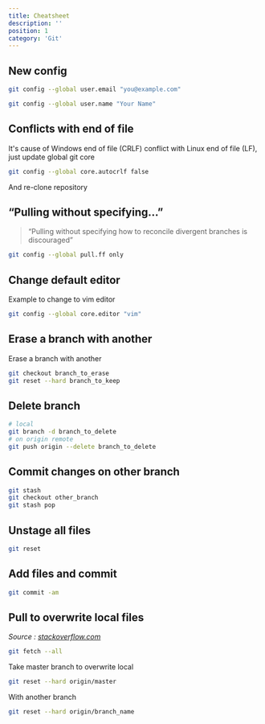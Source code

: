 ```yaml
---
title: Cheatsheet
description: ''
position: 1
category: 'Git'
---
```


<app-img source="cheatsheet.webp" from="https://elijahmanor.com/blog/git-branch"></app-img>

## New config

```bash
git config --global user.email "you@example.com"
```

```bash
git config --global user.name "Your Name"
```

## Conflicts with end of file

It's cause of Windows end of file (CRLF) conflict with Linux end of file  (LF), just update global git core

```bash
git config --global core.autocrlf false
```

And re-clone repository

## “Pulling without specifying...”

> “Pulling without specifying how to reconcile divergent branches is discouraged”

```bash
git config --global pull.ff only
```

## Change default editor

Example to change to vim editor

```bash
git config --global core.editor "vim"
```

## Erase a branch with another

Erase a branch with another

```bash
git checkout branch_to_erase
git reset --hard branch_to_keep
```

## Delete branch

```bash
# local
git branch -d branch_to_delete
# on origin remote
git push origin --delete branch_to_delete
```

## Commit changes on other branch

```bash
git stash
git checkout other_branch
git stash pop
```

## Unstage all files

```bash
git reset
```

## Add files and commit

```bash
git commit -am
```

## Pull to overwrite local files

*Source : [stackoverflow.com](https://stackoverflow.com/questions/1125968/how-do-i-force-git-pull-to-overwrite-local-files)*

```bash
git fetch --all
```

Take master branch to overwrite local

```bash
git reset --hard origin/master
```

With another branch

```bash
git reset --hard origin/branch_name
```
